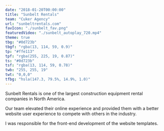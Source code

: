 ```yaml
---
date: "2018-01-20T00:00:00"
title: "Sunbelt Rentals"
team: "Cuker Agency"
url: "sunbeltrentals.com"
favIcon: "./sunbelt_fav.png"
featuredVideo: "./sunbelt_autoplay_720.mp4"
theme: true
tbg: "#0d723b"
tbgf: "rgba(13, 114, 59, 0.9)"
tp: "#ffe113"
tpf: "rgba(255, 225, 19, 0.87)"
ts: "#0d723b"
tsf: "rgba(13, 114, 59, 0.78)"
twb: "255, 255, 19"
twt: "0,0,0"
tfbg: "hsla(147.3, 79.5%, 14.9%, 1.0)"
---
```


Sunbelt Rentals is one of the largest construction equipment rental companies in North America.

Our team elevated their online experience and provided them with a better website user experience to compete with others in the industry.

I was responsible for the front-end development of the website templates.

